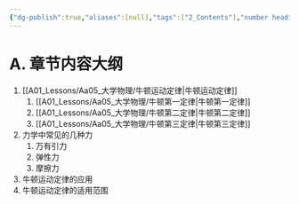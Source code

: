 ```yaml
---
{"dg-publish":true,"aliases":[null],"tags":["2_Contents"],"number headings":"auto, first-level 1, max 6, A.1.","Created-Date":"2023-02-12 09:05:58","Modified-Date":"2024-04-18 11:53:27","permalink":"/A01_Lessons/Aa05_大学物理/第2章. 牛顿运动定律/","dgPassFrontmatter":true}
---
```



# A. 章节内容大纲

1. [[A01_Lessons/Aa05_大学物理/牛顿运动定律\|牛顿运动定律]]
	1. [[A01_Lessons/Aa05_大学物理/牛顿第一定律\|牛顿第一定律]]
	2. [[A01_Lessons/Aa05_大学物理/牛顿第二定律\|牛顿第二定律]]
	3. [[A01_Lessons/Aa05_大学物理/牛顿第三定律\|牛顿第三定律]]
2. 力学中常见的几种力
	1. 万有引力
	2. 弹性力
	3. 摩擦力
3. 牛顿运动定律的应用
4. 牛顿运动定律的适用范围




